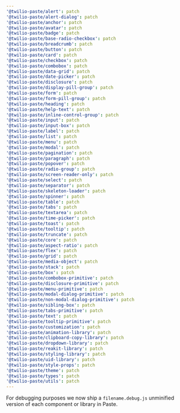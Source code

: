 ```yaml
---
'@twilio-paste/alert': patch
'@twilio-paste/alert-dialog': patch
'@twilio-paste/anchor': patch
'@twilio-paste/avatar': patch
'@twilio-paste/badge': patch
'@twilio-paste/base-radio-checkbox': patch
'@twilio-paste/breadcrumb': patch
'@twilio-paste/button': patch
'@twilio-paste/card': patch
'@twilio-paste/checkbox': patch
'@twilio-paste/combobox': patch
'@twilio-paste/data-grid': patch
'@twilio-paste/date-picker': patch
'@twilio-paste/disclosure': patch
'@twilio-paste/display-pill-group': patch
'@twilio-paste/form': patch
'@twilio-paste/form-pill-group': patch
'@twilio-paste/heading': patch
'@twilio-paste/help-text': patch
'@twilio-paste/inline-control-group': patch
'@twilio-paste/input': patch
'@twilio-paste/input-box': patch
'@twilio-paste/label': patch
'@twilio-paste/list': patch
'@twilio-paste/menu': patch
'@twilio-paste/modal': patch
'@twilio-paste/pagination': patch
'@twilio-paste/paragraph': patch
'@twilio-paste/popover': patch
'@twilio-paste/radio-group': patch
'@twilio-paste/screen-reader-only': patch
'@twilio-paste/select': patch
'@twilio-paste/separator': patch
'@twilio-paste/skeleton-loader': patch
'@twilio-paste/spinner': patch
'@twilio-paste/table': patch
'@twilio-paste/tabs': patch
'@twilio-paste/textarea': patch
'@twilio-paste/time-picker': patch
'@twilio-paste/toast': patch
'@twilio-paste/tooltip': patch
'@twilio-paste/truncate': patch
'@twilio-paste/core': patch
'@twilio-paste/aspect-ratio': patch
'@twilio-paste/flex': patch
'@twilio-paste/grid': patch
'@twilio-paste/media-object': patch
'@twilio-paste/stack': patch
'@twilio-paste/box': patch
'@twilio-paste/combobox-primitive': patch
'@twilio-paste/disclosure-primitive': patch
'@twilio-paste/menu-primitive': patch
'@twilio-paste/modal-dialog-primitive': patch
'@twilio-paste/non-modal-dialog-primitive': patch
'@twilio-paste/sibling-box': patch
'@twilio-paste/tabs-primitive': patch
'@twilio-paste/text': patch
'@twilio-paste/tooltip-primitive': patch
'@twilio-paste/customization': patch
'@twilio-paste/animation-library': patch
'@twilio-paste/clipboard-copy-library': patch
'@twilio-paste/dropdown-library': patch
'@twilio-paste/reakit-library': patch
'@twilio-paste/styling-library': patch
'@twilio-paste/uid-library': patch
'@twilio-paste/style-props': patch
'@twilio-paste/theme': patch
'@twilio-paste/types': patch
'@twilio-paste/utils': patch
---
```


For debugging purposes we now ship a `filename.debug.js` unminified version of each component or library in Paste.

